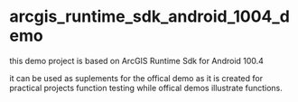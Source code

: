 # arcgis_runtime_sdk_android_1004_demo

this demo project is based on ArcGIS Runtime Sdk for Android 100.4

it can be used as suplements for the offical demo as it is created for practical projects function testing
while offical demos illustrate functions.
